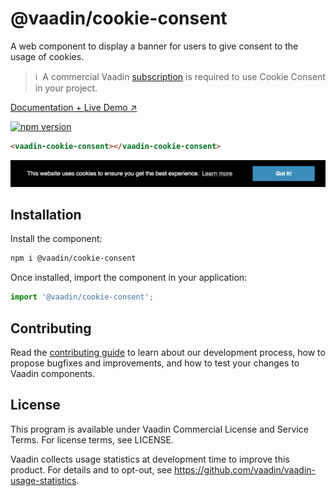 # @vaadin/cookie-consent

A web component to display a banner for users to give consent to the usage of cookies.

> ℹ️&nbsp; A commercial Vaadin [subscription](https://vaadin.com/pricing) is required to use Cookie Consent in your project.

[Documentation + Live Demo ↗](https://vaadin.com/docs/latest/components/cookie-consent)

[![npm version](https://badgen.net/npm/v/@vaadin/cookie-consent)](https://www.npmjs.com/package/@vaadin/cookie-consent)

```html
<vaadin-cookie-consent></vaadin-cookie-consent>
```

[<img src="https://raw.githubusercontent.com/vaadin/web-components/main/packages/cookie-consent/screenshot.png" width="847" alt="Screenshot of vaadin-details">](https://vaadin.com/docs/latest/components/cookie-consent)

## Installation

Install the component:

```sh
npm i @vaadin/cookie-consent
```

Once installed, import the component in your application:

```js
import '@vaadin/cookie-consent';
```

## Contributing

Read the [contributing guide](https://vaadin.com/docs/latest/contributing/overview) to learn about our development process, how to propose bugfixes and improvements, and how to test your changes to Vaadin components.

## License

This program is available under Vaadin Commercial License and Service Terms. For license terms, see LICENSE.

Vaadin collects usage statistics at development time to improve this product.
For details and to opt-out, see https://github.com/vaadin/vaadin-usage-statistics.
